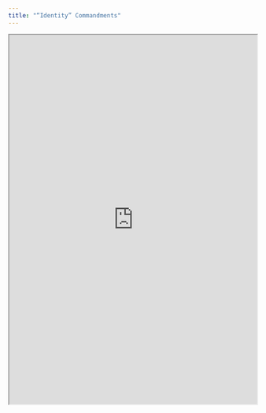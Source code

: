 ```yaml
---
title: "“Identity” Commandments"
---
```



<iframe height="750" width="100%" src="https://ewelton.github.io/ktest/wiki.html#%E2%80%9CIdentity%E2%80%9D%20Commandments"></iframe>
